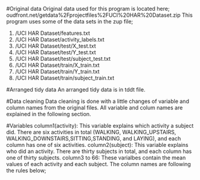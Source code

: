 #Original data
Original data used for this program is located here;
oudfront.net/getdata%2Fprojectfiles%2FUCI%20HAR%20Dataset.zip
This program uses some of the data sets in the zup file;
1. /UCI HAR Dataset/features.txt
2. /UCI HAR Dataset/activity_labels.txt
3. /UCI HAR Dataset/test/X_test.txt
4. /UCI HAR Dataset/test/Y_test.txt
5. /UCI HAR Dataset/test/subject_test.txt
6. /UCI HAR Dataset/train/X_train.txt
7. /UCI HAR Dataset/train/Y_train.txt
8. /UCI HAR Dataset/train/subject_train.txt

#Arranged tidy data
An arranged tidy data is in tddt file. 

#Data cleaning 
Data cleaning is done with a little changes of variable and column names from the original files. All variable and colum names are explained in the following section.

#Variables
column1(activity): This variable explains which activity a subject did. There are six activities in total (WALKING, WALKING_UPSTAIRS, WALKING_DOWNSTAIRS,SITTING,STANDING, and LAYING), and each column has one of six activities.
column2(subject): This variable explains who did an activity. There are thirty subjects in total, and each column has one of thirty subjects.
column3 to 66: These varialbes contain the mean values of each activity and each subject. The column names are following the rules below;
